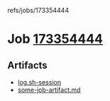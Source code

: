refs/jobs/173354444

# Job [173354444](https://travis-ci.com/tobiipro/support-firecloud/jobs/173354444)

## Artifacts

* [log.sh-session](log.sh-session)
* [some-job-artifact.md](some-job-artifact.md)

